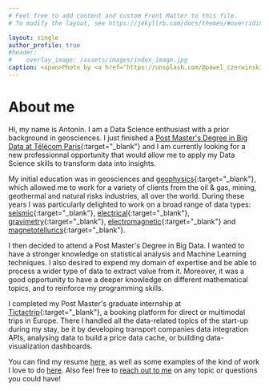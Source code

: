 ```yaml
---
# Feel free to add content and custom Front Matter to this file.
# To modify the layout, see https://jekyllrb.com/docs/themes/#overriding-theme-defaults

layout: single
author_profile: true
#header:
#    overlay_image: /assets/images/index_image.jpg
caption: <span>Photo by <a href="https://unsplash.com/@pawel_czerwinski?utm_source=unsplash&amp;utm_medium=referral&amp;utm_content=creditCopyText">Paweł Czerwiński</a> on <a href="https://unsplash.com/t/textures-patterns?utm_source=unsplash&amp;utm_medium=referral&amp;utm_content=creditCopyText">Unsplash</a></span>
---
```


# About me

Hi, my name is Antonin. I am a Data Science enthusiast with a prior background in geosciences. I just finished a [Post Master's Degree in Big Data at Télécom Paris](https://www.telecom-paris.fr/fr/masteres-specialises/tous-les-ms/big-data){:target="_blank"} and I am currently looking for a new professionnal opportunity that would allow me to apply my Data Science skills to transform
data into insights.

My initial education was in geosciences and [geophysics](https://en.wikipedia.org/wiki/Geophysics){:target="_blank"}, which allowed me to work for a variety of clients from the oil & gas, mining, geothermal and natural risks industries, all over the world. During these years I was particularly delighted to work on a broad range of data types: [seismic](https://en.wikipedia.org/wiki/Multidimensional_seismic_data_processing){:target="_blank"}, [electrical](https://en.wikipedia.org/wiki/Electrical_resistivity_tomography){:target="_blank"}, [gravimetry](https://en.wikipedia.org/wiki/Gravimetry){:target="_blank"}, [electromagnetic](https://en.wikipedia.org/wiki/Transient_electromagnetics){:target="_blank"} and [magnetotellurics](https://en.wikipedia.org/wiki/Magnetotellurics){:target="_blank"}.

I then decided to attend a Post Master's Degree in Big Data. I wanted to have a stronger knowledge on statistical analysis and Machine Learning techniques. I also desired to expend my domain of expertise and be able to process a wider type of data to extract value from it. Moreover, it was a good opportunity to have a deeper knowledge on different mathematical topics, and to reinforce my programming skills.

I completed my Post Master's graduate internship at [Tictactrip](https://www.tictactrip.eu/){:target="_blank"}, a booking platform for direct or multimodal trips in Europe. There I handled all the data-related topics of the start-up during my stay, be it by developing transport companies data integration APIs, analysing data to build a price data cache, or building data-visualization dashboards.

You can find my resume [here](assets/files/Antonin_Durieux_resume.pdf), as well as some examples of the kind of work I love to do [here](/portfolio/). Also feel free to [reach out to me](mailto:antonin.durieux@gmail.com) on any topic or questions you could have!
